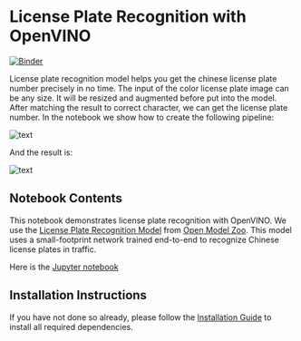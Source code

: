 # License Plate Recognition with OpenVINO

[![Binder](https://mybinder.org/badge_logo.svg)](https://mybinder.org/v2/gh/zRAINj/openvino_notebooks/490f317a6d6015478612ff335f884f5c8a32bba2?urlpath=lab%2Ftree%2Fnotebooks%2F220-license-plate-recognition%2F220-license-plate-recognition.ipynb)

License plate recognition model helps you get the chinese license plate number precisely in no time. The input of the color license plate image can be any size. It will be resized and augmented before put into the model. After matching the result to correct character, we can get the license plate number. In the notebook we show how to create the following pipeline:

![text](https://user-images.githubusercontent.com/15709723/162659593-3f620d7a-44d2-4f49-a558-94c35a244a8e.png)

And the result is:

![text](./result.png)

## Notebook Contents

This notebook demonstrates license plate recognition with OpenVINO. We use the [License Plate Recognition Model](https://docs.openvino.ai/2020.2/_models_intel_license_plate_recognition_barrier_0001_description_license_plate_recognition_barrier_0001.html) from [Open Model Zoo](https://github.com/openvinotoolkit/open_model_zoo/). This model uses a small-footprint network trained end-to-end to recognize Chinese license plates in traffic.

Here is the [Jupyter notebook](220-license-plate-recognition.ipynb)

## Installation Instructions

If you have not done so already, please follow the [Installation Guide](../../README.md) to install all required dependencies.
